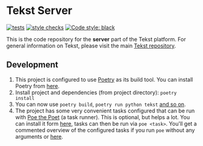 # Tekst Server

[![tests](https://github.com/VedaWebProject/tekst-server/actions/workflows/tests.yml/badge.svg)](https://github.com/VedaWebProject/tekst-server/actions/workflows/tests.yml)
[![style checks](https://github.com/VedaWebProject/tekst-server/actions/workflows/style.yml/badge.svg)](https://github.com/VedaWebProject/tekst-server/actions/workflows/style.yml)
[![Code style: black](https://img.shields.io/badge/code%20style-black-000000.svg)](https://github.com/psf/black)

This is the code repository for the **server** part of the Tekst platform. For general information on Tekst, please visit the main [Tekst repository](https://github.com/VedaWebProject/tekst).


## Development

1) This project is configured to use [Poetry](https://python-poetry.org) as its build tool. You can install Poetry from [here](https://python-poetry.org/docs/master/#installation).
2) Install project and dependencies (from project directory): `poetry install`
3) You can now use `poetry build`, `poetry run python tekst` [and so on](https://python-poetry.org/docs/basic-usage/).
4) The project has some very convenient tasks configured that can be run with [Poe the Poet](https://github.com/nat-n/poethepoet) (a task runner). This is optional, but helps a lot. You can install it form [here](https://github.com/nat-n/poethepoet), tasks can then be run via `poe <task>`. You'll get a commented overview of the configured tasks if you run `poe` without any arguments or [here](pyproject.toml).
